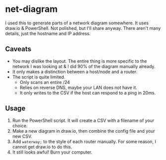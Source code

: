 # net-diagram
I used this to generate parts of a network diagram somewhere.
It uses draw.io & PowerShell. Not polished, but I'll share anyway.
There aren't many details, just the hostname and IP address.

## Caveats
- You may dislike the layout. The entire thing is more specific to the network I was looking at &
  I did 90% of the diagram manually already.
- It only makes a distinction between a host/node and a router.
- The script is quite limited.
  * Only scans an entire /24
  * Relies on reverse DNS, maybe your LAN does not have it.
  * It only writes to the CSV if the host can respond to a ping in 20ms.

## Usage
1. Run the PowerShell script. It will create a CSV with a filename of your choice.
2. Make a new diagram in draw.io, then combine the config file and your new CSV.
3. Add `waterway;` to the style of each router manually. For some reason, I cannot get draw.io to do this.
4. It still looks awful! Burn your computer.
